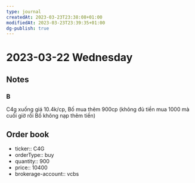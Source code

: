 ```yaml
---
type: journal
createdAt: 2023-03-23T23:38:08+01:00
modifiedAt: 2023-03-23T23:39:35+01:00
dg-publish: true
---
```

# 2023-03-22 Wednesday

## Notes

### B

C4g xuống giá 10.4k/cp, Bố mua thêm 900cp (không đủ tiền mua 1000 mà cuối giờ rồi Bố không nạp thêm tiền)

## Order book

- ticker:: C4G
- orderType:: buy
- quantity:: 900
- price:: 10400
- brokerage-account:: vcbs
